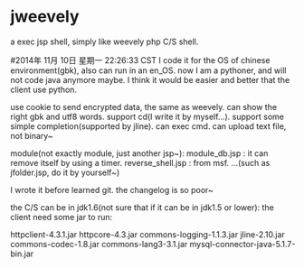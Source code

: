 jweevely
========

a exec jsp shell, simply like weevely php C/S shell.

#2014年 11月 10日 星期一 22:26:33 CST
I code it for the OS of chinese environment(gbk), also can run in an en_OS.
now I am a pythoner, and will not code java anymore maybe.
I think it would be easier and better that the client use python.

use cookie to send encrypted data, the same as weevely.
can show the right gbk and utf8 words.
support cd(I write it by myself...).
support some simple completion(supported by jline).
can exec cmd.
can upload text file, not binary~

module(not exactly module, just another jsp~):
module_db.jsp     : it can remove itself by using a timer.
reverse_shell.jsp : from msf.
...(such as jfolder.jsp, do it by yourself~)


I wrote it before learned git.
the changelog is so poor~

the C/S can be in jdk1.6(not sure that if it can be in jdk1.5 or lower):
the client need some jar to run:

httpclient-4.3.1.jar
httpcore-4.3.jar
commons-logging-1.1.3.jar
jline-2.10.jar
commons-codec-1.8.jar
commons-lang3-3.1.jar
mysql-connector-java-5.1.7-bin.jar

